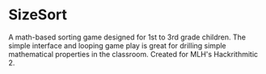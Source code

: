 # SizeSort
A math-based sorting game designed for 1st to 3rd grade children. The simple interface and looping game play is great for drilling simple mathematical properties in the classroom.
Created for MLH's Hackrithmitic 2.
